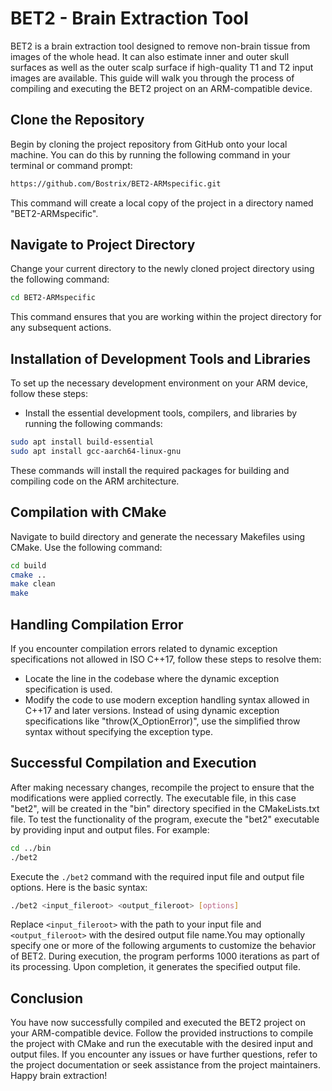 # BET2 - Brain Extraction Tool 

BET2 is a brain extraction tool designed to remove non-brain tissue from images of the whole head. It can also estimate inner and outer skull surfaces as well as the outer scalp surface if high-quality T1 and T2 input images are available. This guide will walk you through the process of compiling and executing the BET2 project on an ARM-compatible device.

## Clone the Repository
Begin by cloning the project repository from GitHub onto your local machine. You can do this by running the following command in your terminal or command prompt:
```bash
https://github.com/Bostrix/BET2-ARMspecific.git
```
This command will create a local copy of the project in a directory named "BET2-ARMspecific".

## Navigate to Project Directory

Change your current directory to the newly cloned project directory using the following command:
```bash
cd BET2-ARMspecific
```
This command ensures that you are working within the project directory for any subsequent actions.

## Installation of Development Tools and Libraries

To set up the necessary development environment on your ARM device, follow these steps:

- Install the essential development tools, compilers, and libraries by running the following commands:

```bash
sudo apt install build-essential
sudo apt install gcc-aarch64-linux-gnu
```
These commands will install the required packages for building and compiling code on the ARM architecture.

## Compilation with CMake

Navigate to build directory and generate the necessary Makefiles using CMake. Use the following command:
```bash
cd build
cmake ..
make clean
make
```
## Handling Compilation Error

If you encounter compilation errors related to dynamic exception specifications not allowed in ISO C++17, follow these steps to resolve them:

-	Locate the line in the codebase where the dynamic exception specification is used.
-	Modify the code to use modern exception handling syntax allowed in C++17 and later versions. Instead of using dynamic exception specifications like "throw(X_OptionError)", use the simplified throw syntax without specifying the exception type.

## Successful Compilation and Execution
After making necessary changes, recompile the project to ensure that the modifications were applied correctly. The executable file, in this case "bet2", will be created in the "bin" directory specified in the CMakeLists.txt file.
To test the functionality of the program, execute the "bet2" executable by providing input and output files. For example:
 ```bash
cd ../bin
./bet2
```
Execute the `./bet2` command with the required input file and output file options. Here is the basic syntax:
 ```bash
./bet2 <input_fileroot> <output_fileroot> [options]
```
Replace `<input_fileroot>` with the path to your input file and `<output_fileroot>` with the desired output file name.You may optionally specify one or more of the following arguments to customize the behavior of BET2. During execution, the program performs 1000 iterations as part of its processing. Upon completion, it generates the specified output file.

## Conclusion

You have now successfully compiled and executed the BET2 project on your ARM-compatible device. Follow the provided instructions to compile the project with CMake and run the executable with the desired input and output files. If you encounter any issues or have further questions, refer to the project documentation or seek assistance from the project maintainers. Happy brain extraction!
